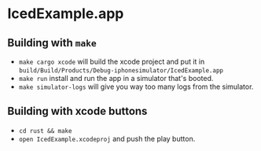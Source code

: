 # IcedExample.app

## Building with `make`
* `make cargo xcode` will build the xcode project and put it in `build/Build/Products/Debug-iphonesimulator/IcedExample.app`
* `make run` install and run the app in a simulator that's booted.
* `make simulator-logs` will give you way too many logs from the simulator.

## Building with xcode buttons
* `cd rust && make`
* `open IcedExample.xcodeproj` and push the play button.
